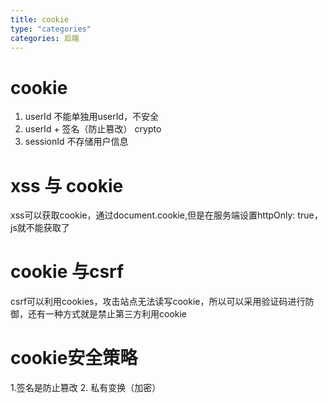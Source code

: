 ```yaml
---
title: cookie
type: "categories"
categories: 后端
---
```


# cookie
1. userId 不能单独用userId，不安全
2. userId + 签名（防止篡改）  crypto
3. sessionId 不存储用户信息

# xss 与 cookie
xss可以获取cookie，通过document.cookie,但是在服务端设置httpOnly: true，js就不能获取了

# cookie 与csrf
csrf可以利用cookies，攻击站点无法读写cookie，所以可以采用验证码进行防御，还有一种方式就是禁止第三方利用cookie

# cookie安全策略
1.签名是防止篡改
2. 私有变换（加密）

